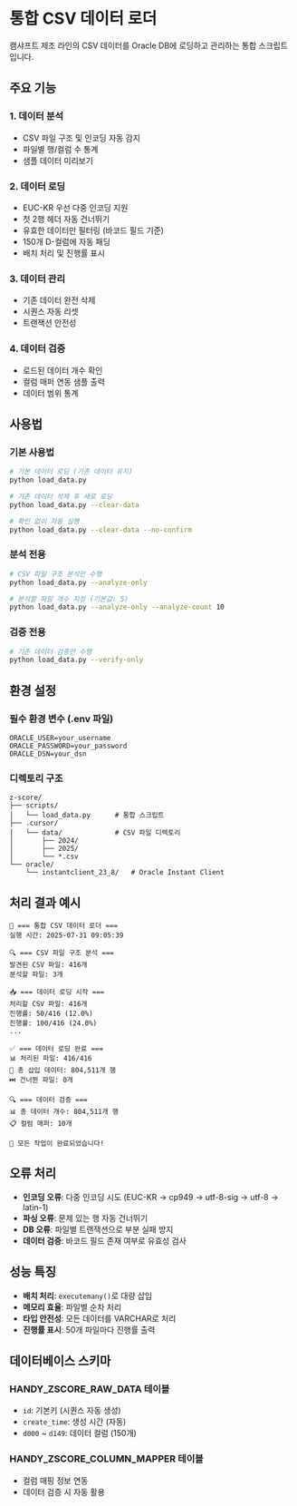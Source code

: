 # 통합 CSV 데이터 로더

캠샤프트 제조 라인의 CSV 데이터를 Oracle DB에 로딩하고 관리하는 통합 스크립트입니다.

## 주요 기능

### 1. 데이터 분석

- CSV 파일 구조 및 인코딩 자동 감지
- 파일별 행/컬럼 수 통계
- 샘플 데이터 미리보기

### 2. 데이터 로딩

- EUC-KR 우선 다중 인코딩 지원
- 첫 2행 헤더 자동 건너뛰기
- 유효한 데이터만 필터링 (바코드 필드 기준)
- 150개 D-컬럼에 자동 패딩
- 배치 처리 및 진행률 표시

### 3. 데이터 관리

- 기존 데이터 완전 삭제
- 시퀀스 자동 리셋
- 트랜잭션 안전성

### 4. 데이터 검증

- 로드된 데이터 개수 확인
- 컬럼 매퍼 연동 샘플 출력
- 데이터 범위 통계

## 사용법

### 기본 사용법

```bash
# 기본 데이터 로딩 (기존 데이터 유지)
python load_data.py

# 기존 데이터 삭제 후 새로 로딩
python load_data.py --clear-data

# 확인 없이 자동 실행
python load_data.py --clear-data --no-confirm
```

### 분석 전용

```bash
# CSV 파일 구조 분석만 수행
python load_data.py --analyze-only

# 분석할 파일 개수 지정 (기본값: 5)
python load_data.py --analyze-only --analyze-count 10
```

### 검증 전용

```bash
# 기존 데이터 검증만 수행
python load_data.py --verify-only
```

## 환경 설정

### 필수 환경 변수 (.env 파일)

```env
ORACLE_USER=your_username
ORACLE_PASSWORD=your_password
ORACLE_DSN=your_dsn
```

### 디렉토리 구조

```
z-score/
├── scripts/
│   └── load_data.py      # 통합 스크립트
├── .cursor/
│   └── data/             # CSV 파일 디렉토리
│       ├── 2024/
│       ├── 2025/
│       └── *.csv
└── oracle/
    └── instantclient_23_8/   # Oracle Instant Client
```

## 처리 결과 예시

```
🚀 === 통합 CSV 데이터 로더 ===
실행 시간: 2025-07-31 09:05:39

🔍 === CSV 파일 구조 분석 ===
발견된 CSV 파일: 416개
분석할 파일: 3개

📥 === 데이터 로딩 시작 ===
처리할 CSV 파일: 416개
진행률: 50/416 (12.0%)
진행률: 100/416 (24.0%)
...

✅ === 데이터 로딩 완료 ===
📊 처리된 파일: 416/416
💾 총 삽입 데이터: 804,511개 행
⏭️ 건너뛴 파일: 0개

🔍 === 데이터 검증 ===
📊 총 데이터 개수: 804,511개 행
📋 컬럼 매퍼: 10개

🎉 모든 작업이 완료되었습니다!
```

## 오류 처리

- **인코딩 오류**: 다중 인코딩 시도 (EUC-KR → cp949 → utf-8-sig → utf-8 → latin-1)
- **파싱 오류**: 문제 있는 행 자동 건너뛰기
- **DB 오류**: 파일별 트랜잭션으로 부분 실패 방지
- **데이터 검증**: 바코드 필드 존재 여부로 유효성 검사

## 성능 특징

- **배치 처리**: `executemany()`로 대량 삽입
- **메모리 효율**: 파일별 순차 처리
- **타입 안전성**: 모든 데이터를 VARCHAR로 처리
- **진행률 표시**: 50개 파일마다 진행률 출력

## 데이터베이스 스키마

### HANDY_ZSCORE_RAW_DATA 테이블

- `id`: 기본키 (시퀀스 자동 생성)
- `create_time`: 생성 시간 (자동)
- `d000` ~ `d149`: 데이터 컬럼 (150개)

### HANDY_ZSCORE_COLUMN_MAPPER 테이블

- 컬럼 매핑 정보 연동
- 데이터 검증 시 자동 활용
